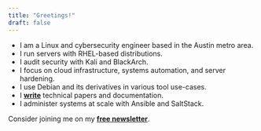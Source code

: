 ```yaml
---
title: "Greetings!"
draft: false
---
```


* I am a Linux and cybersecurity engineer based in the Austin metro area. 
* I run servers with RHEL-based distributions. 
* I audit security with Kali and BlackArch. 
* I focus on cloud infrastructure, systems automation, and server hardening. 
* I use Debian and its derivatives in various tool use-cases. 
* I **[write](https://www.putorius.net/author/mtatum)** technical papers and documentation. 
* I administer systems at scale with Ansible and SaltStack.

Consider joining me on my **[free newsletter](https://amaadmichael.substack.com/welcome/)**.
